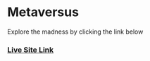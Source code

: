 ﻿# Metaversus
Explore the madness by clicking the link below

### [Live Site Link](https://metaversus-tau-rust.vercel.app/)


